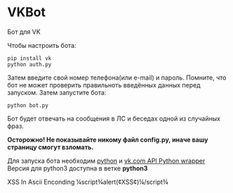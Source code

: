 # VKBot

Бот для VK

Чтобы настроить бота:
```
pip install vk
python auth.py
```

Затем введите свой номер телефона(или e-mail) и пароль. Помните, что бот не может проверить правильноть введённых данных перед запуском.
Затем запустите бота:

```
python bot.py
```

Бот будет отвечать на сообщения в ЛС и беседах одной из случайных фраз.

**Осторожно! Не показывайте никому файл config.py, иначе вашу страницу смогут взломать.**

Для запуска бота необходим [python](python.org) и [vk.com API Python wrapper](https://pypi.python.org/pypi/vk/2.0.2)
Версия для python3 доступна в ветке **python3**


XSS In Ascii Enconding 
¼script¾alert(¢XSS¢)¼/script¾
